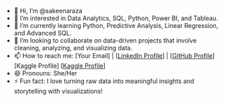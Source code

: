 - 👋 Hi, I’m @sakeenaraza  
- 👀 I’m interested in Data Analytics, SQL, Python, Power BI, and Tableau.  
- 🌱 I’m currently learning Python, Predictive Analysis, Linear Regression, and Advanced SQL.  
- 💞️ I’m looking to collaborate on data-driven projects that involve cleaning, analyzing, and visualizing data.  
- 📫 How to reach me: [Your Email] | [<a href="https://www.linkedin.com/in/sakeena-raza/">LinkedIn Profile</a>] | [<a href="https://github.com/sakeenaraza">GitHub Profile</a>]  [Kaggle Profile] [<a href="https://www.kaggle.com/sakeenaraza">Kaggle Profile</a>]
- 😄 Pronouns: She/Her  
- ⚡ Fun fact: I love turning raw data into meaningful insights and storytelling with visualizations!  


<!---
sakeenaraza/sakeenaraza is a ✨ special ✨ repository because its `README.md` (this file) appears on your GitHub profile.
You can click the Preview link to take a look at your changes.
--->
